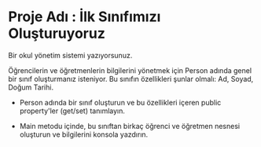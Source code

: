 # Proje Adı :  İlk Sınıfımızı Oluşturuyoruz
Bir okul yönetim sistemi yazıyorsunuz.

 Öğrencilerin ve öğretmenlerin bilgilerini yönetmek için Person adında genel bir sınıf oluşturmanız isteniyor. Bu sınıfın özellikleri şunlar olmalı: Ad, Soyad, Doğum Tarihi.

* Person adında bir sınıf oluşturun ve bu özellikleri içeren public property'ler (get/set) tanımlayın.

* Main metodu içinde, bu sınıftan birkaç öğrenci ve öğretmen nesnesi oluşturun ve bilgilerini konsola yazdırın.
